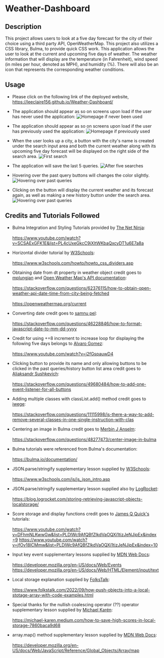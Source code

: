 # Weather-Dashboard

## Description
This project allows users to look at a five day forecast for the city of their choice using a third party API, OpenWeatherMap. This project also utilizes a CSS library, Bulma, to provide quick CSS work. This application allows the user to look at the current and upcoming five days of weather. The weather information that will display are the temperature (in Fahrenheit), wind speed (in miles per hour, denoted as MPH), and humidity (%). There will also be an icon that represents the corresponding weather conditions.

## Usage
* Please click on the following link of the deployed website, https://leeclaire156.github.io/Weather-Dashboard/

* The application should appear as so on screens upon load if the user has never used the application:
![Homepage if never been used](./Develop/Images/Weather-Homepage-Blank.png) 

* The application should appear as so on screens upon load if the user has previously used the application:
![Homepage if previously used](./Develop/Images/Weather-Homepage.png) 

* When the user looks up a city, a button with the city's name is created under the search input area and both the current weather along with its upcoming five day forecast will be displayed on the right side of the search area.
![First search](./Develop/Images/Weather-Search-1.png)

* The application will save the last 5 queries.
![After five searches](./Develop/Images/Weather-Search-2.png)

* Hovering over the past query buttons will changes the color slightly.
![Hovering over past queries](./Develop/Images/Weather-Past-Search-1.png)

* Clicking on the button will display the current weather and its forecast again, as well as making a new history button under the search area.
![Hovering over past queries](./Develop/Images/Weather-Past-Search-2.png)


## Credits and Tutorials Followed
* Bulma Integration and Styling Tutorials provided by [The Net Ninja](https://www.youtube.com/@NetNinja):<br></br> https://www.youtube.com/watch?v=SCSAExGFK1E&list=PL4cUxeGkcC9iXItWKbaQxcyDT1u6E7a8a

* Horizontal divider tutorial by [W3Schools](www.w3schools.com):<br></br>
https://www.w3schools.com/howto/howto_css_dividers.asp

* Obtaining date from dt property in weather object credit goes to [mplungjan](https://stackoverflow.com/users/295783/mplungjan) and [Open Weather Map's API documentation](https://openweathermap.org):<br></br>
https://stackoverflow.com/questions/62376115/how-to-obtain-open-weather-api-date-time-from-city-being-fetched
<br></br> 
https://openweathermap.org/current

* Converting date credit goes to [samnu pel](https://stackoverflow.com/users/6499984/samnu-pel):<br></br>
https://stackoverflow.com/questions/46228846/how-to-format-javascript-date-to-mm-dd-yyyy

* Credit for using +=8 increment to increase loop for displaying the following five days belongs to [Alvaro Gomez](https://www.youtube.com/@sick911):<br></br>
https://www.youtube.com/watch?v=j2fGspauwD4

* Clicking button to provide its name and only allowing buttons to be clicked in the past queries/history button list area credit goes to [Aliaksandr Sushkevich](https://stackoverflow.com/users/7600492/aliaksandr-sushkevich):<br></br>
https://stackoverflow.com/questions/49680484/how-to-add-one-event-listener-for-all-buttons

* Adding multiple classes with classList.add() method credit goes to [iwege](https://stackoverflow.com/users/809744/iwege):<br></br>
https://stackoverflow.com/questions/11115998/is-there-a-way-to-add-remove-several-classes-in-one-single-instruction-with-clas

* Centering an image in Bulma credit goes to [Merbin J Anselm](https://stackoverflow.com/users/4486804/merbin-j-anselm):<br></br>
https://stackoverflow.com/questions/48277473/center-image-in-bulma

* Bulma tutorials were referenced from Bulma's documentation:<br></br>
 https://bulma.io/documentation/

 * JSON.parse/stringify supplementary lesson supplied by [W3Schools](https://www.w3schools.com/):<br></br>
https://www.w3schools.com/js/js_json_intro.asp

* JSON.parse/stringify supplementary lesson supplied also by [LogRocket](https://logrocket.com/):<br></br>
https://blog.logrocket.com/storing-retrieving-javascript-objects-localstorage/

* Score storage and display functions credit goes to [James Q Quick's](https://www.youtube.com/@JamesQQuick) tutorials:<br></br>
https://www.youtube.com/watch?v=DFhmNLKwwGw&list=PLDlWc9AfQBfZIkdVaOQXi1tizJeNJipEx&index=9
https://www.youtube.com/watch?v=jfOv18lCMmw&list=PLDlWc9AfQBfZIkdVaOQXi1tizJeNJipEx&index=10

* Input key event supplementary lessons supplied by [MDN Web Docs](https://developer.mozilla.org/en-US/):<br></br>
https://developer.mozilla.org/en-US/docs/Web/Events
https://developer.mozilla.org/en-US/docs/Web/HTML/Element/input/text

* Local storage explanation supplied by [FolksTalk](https://www.folkstalk.com/):<br></br>
https://www.folkstalk.com/2022/09/how-push-objects-into-a-local-stotage-array-with-code-examples.html

* Special thanks for the nullish coalescing operator (??) operator supplementary lesson supplied by [Michael Karén](https://michael-karen.medium.com/):<br></br> 
https://michael-karen.medium.com/how-to-save-high-scores-in-local-storage-7860baca9d68

* array.map() method supplementary lesson supplied by [MDN Web Docs](https://developer.mozilla.org/en-US/):<br></br>
https://developer.mozilla.org/en-US/docs/Web/JavaScript/Reference/Global_Objects/Array/map